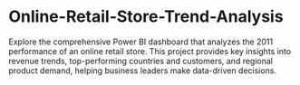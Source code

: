 # Online-Retail-Store-Trend-Analysis
Explore the comprehensive Power BI dashboard that analyzes the 2011 performance of an online retail store. This project provides key insights into revenue trends, top-performing countries and customers, and regional product demand, helping business leaders make data-driven decisions.
